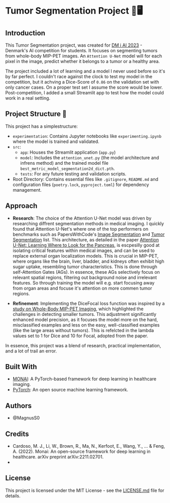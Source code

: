 # Tumor Segmentation Project 🧬🖥️

## Introduction
This Tumor Segmentation project, was created for [DM i AI 2023](https://github.com/amboltio/DM-i-AI-2023/tree/main/tumor-segmentation) - Denmark's AI competition for students. It focuses on segmenting tumors from whole-body MIP-PET images.
An `Attention U-Net` model will for each pixel in the image, predict whether it belongs to a tumor or a healthy area.

The project included a lot of learning and a model I never used before so it's by far perfect. I couldn't race against the clock to test my model in the competition, but it achving a Dice-Score of `0.86` on the validation set with only cancer cases. On a proper test set I assume the score would be lower. Post-competition, I added a small Streamlit app to test how the model could work in a real setting.

## Project Structure 📂

This project has a simplestructure:

- `experimentation`: Contains Jupyter notebooks like `experimenting.ipynb` where the model is trained and validated.
- `src`:
  - `app`: Houses the Streamlit application (`app.py`)
  - `model`: Includes the `attention_unet.py` (the model architecture and infrens method) and the trained model file `best_metric_model_segmentation2d_dict.pth`.
  - `tests`: For any future testing and validation scripts.
- Root Directory: Contains essential files like `.gitignore`, `README.md` and configuration files (`poetry.lock`, `pyproject.toml`) for dependency management.

## Approach


- **Research**: The choice of the Attention U-Net model was driven by researching diffrent segmentation methods in medical imaging. I quickly found that Attention U-Net's where one of the top performers on benchmarks such as PapersWithCode's [Image Segmentation](https://paperswithcode.com/task/image-segmentation) and [Tumor Segmentation](https://paperswithcode.com/task/tumor-segmentation) list. This architecture, as detailed in the paper [Attention U-Net: Learning Where to Look for the Pancreas](https://arxiv.org/abs/1804.03999), is escpesilly good at isolating critical features within medical images, and can be used to replace external organ localization models. This is crucial in MIP-PET, where organs like the brain, liver, bladder, and kidneys often exhibit high sugar uptake, resembling tumor characteristics. This is done through self-Attention Gates (AGs). In essence, these AGs selectively focus on relevant spatial regions, filtering out background noise and irrelevant features. So through training the model will e.g. start focusing away from organ areas and focuse it's attention on more commen tumor regions. 

- **Refinement**: Implementing the DiceFocal loss function was inspired by a [study on Whole-Body MIP-PET Imaging](https://aapm.onlinelibrary.wiley.com/doi/10.1002/mp.16438), which highlighted the challenges in detecting smaller tumors. This adjustment significantly enhanced model precision, as it focuses the model more on the hard, misclassified examples and less on the easy, well-classified examples (like the large areas without tumors). This is refelcted in the lambda values set to 1 for Dice and 10 for Focal, adopted from the paper.
  
In essence, this project was a blend of research, practical implementation, and a lot of trail an error.

## Built With

- [MONAI](https://monai.io/): A PyTorch-based framework for deep learning in healthcare imaging.
- [PyTorch](https://pytorch.org/): An open source machine learning framework.

## Authors

- @MagnusS0
  
## Credits
- Cardoso, M. J., Li, W., Brown, R., Ma, N., Kerfoot, E., Wang, Y., ... & Feng, A. (2022). Monai: An open-source framework for deep learning in healthcare. arXiv preprint arXiv:2211.02701.
- 

## License

This project is licensed under the MIT License - see the [LICENSE.md](LICENSE.md) file for details.
